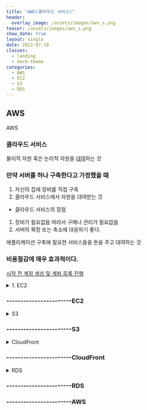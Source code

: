```yaml
---
title: "AWS(클라우드 서비스)"
header:
  overlay_image: /assets/images/aws_s.png
teaser: /assets/images/aws_s.png
show_date: true
layout: single
date: 2022-07-18
classes:
  - landing
  - dark-theme
categories:
  - AWS
  - EC2
  - S3
  - RDS
---
```

## AWS 

<summary> AWS </summary>
<div markdown="1">  

### 클라우드 서비스
물리적 자원 혹은 논리적 자원을 <u> 대여</u>하는 것

### 만약 서버를 하나 구축한다고 가정했을 때 
1. 자신의 집에 장비를 직접 구축
2. 클라우드 서비스에서 자원을 대여받는 것  
- 클라우드 서비스의 장점
1. 장비가 필요없음 따라서 구매나 관리가 필요없음
2. 서버의 확장 또는 축소에 대응하기 좋다.

애플리케이션 구축에 필요한 서비스들을 돈을 주고 대여하는 것 
### 비용절감에 매우 효과적이다.

<u>시작 전 계정 생성 및 계좌 등록 진행</u>

<details>
<summary> 1. EC2 </summary>
<div markdown="1">

Elastic Compute Cloud의 약자이며
<u>물리적인 자원</u>을 대여해주는 것

### 특징 
- 원하는 만큼 CPU ,디스크 등 자원을 선택하여 대여할 수 있음
- 여러가지 OS 선택이 가능하다.

### EC2 요금

- 온디맨드 : 쓰는만큼 돈을 내는 것
운영체제와 지역에 따라 금액이 달라지니 확인 필
- 인터넷에서 Amazon EC2로 데이터 전송 시 무료
- Amazon EC2에서 인터넷으로 데이터 전송 시 1GB/월 무료 이후 참고
- 저장공간 , 고정IP등 추가적인 요금 확인

### EC2의 자원 생성

##### <u>인스턴스 1개가 컴퓨터 1개라고 생각</u>
##### 프리 티어 사용가능으로 셋팅

1. AWS 웹 브라우저 접속 후 <u>아시아 태평양(서울)로 지역설정</u> 
2. 서비스에서 EC2를 찾은 후 인스턴스 탭에서 인스턴스 시작 클릭
- Quick start -> Amazon Linux(OS)로 선택
- 키 페어 설정 저장 된 파일을 잘 보관해야 함
- 나머지 기본 값으로 진행 

### EC2의 어플 배포

Node.js 어플

1. 생성한 인스턴스 우측 하단에  <u> Iv4 퍼블릭 IP주소</u>를 복사
2. 터미널 실행
- 다운로드 받은 keypair가 있는 폴더로 이동
```
chmod 400 testKey.pem
```
- 위 명령어로 400권한으로 조정
#####  원격 제어

```
ssh -i testKey.pem ec2-user@13.124.89.173
```
- ssh -i 키페어파일 ec2-user@IV4 퍼블릭 IP
- 이후 등록 확인 메시지 yes 입력

3. NVM(Node Version Manager).sh 설치

[Github_link]('https://github.com/nvm-sh/nvm/blob/master/README.md')
```
curl -o- https://raw.githubusercontent.com/nvm-sh/nvm/v0.39.1/install.sh | bash
```
- ssh 터미널 창에서 아래 명령어로 설치

```
export NVM_DIR="$([ -z "${XDG_CONFIG_HOME-}" ] && printf %s "${HOME}/.nvm" || printf %s "${XDG_CONFIG_HOME}/nvm")"
[ -s "$NVM_DIR/nvm.sh" ] && \. "$NVM_DIR/nvm.sh" # This loads nvm
```
- 환경변수 설정

```
nvm install --lts
```
- --lts (안정적인 버전 사용)을 사용하여 노드 다운로드

```
nvm use --lts
```
- 위 명령어로 --lts 버전으로 스위칭

4. App 폴더 생성
```
mkdir App
cd App
```

5. Express 패키지 설치

```
npm i -S express
```

6. Node.js 앱 생성
 
```
vi index.js
```
- vi 편집기를 이용하여 다음 코드 작성

```Javascript
const express = require('express')
const app = express()

app.get('', async (req, res) => {
    res.send("Hello World\n")
})

app.listen(3000, () =>{
    console.log("App is listening 3000 port")
})
```
- esc -> :wq로 저장 후 닫기

```
node index.js 
```
- index.js 파일 실행 후 확인

7. 동일 인스턴스 내 Get 요청 보내기

- 위 2번 과정 중 ssh명령어를 이용하여 추가로 동일한 인스턴스 접근 (터미널 2개)

```
curl http://localhost:3000
```
- 위 명령어로 인스턴스 내 로컬호스트 get요청 후 Hello World 결과 확인

8. 외부에서 Get 요청

-  AWS 인스터스 화면에서 
    - 인스턴스 설명 -> 자신의 보안그룹 선택
- 인바운드 규칙 편집
    - 규칙 추가
    - 3000포트 추가
    - 0.0.0.0/0
    - 설명 : node.js 
    - 규칙 저장
### 전세계에 3000포트 개방

- 자신의 퍼블릭 IP 13.124.89.173:3000으로 확인

### EC2 자원 삭제

1. keypair.pem파일 삭제
2. 아마존 콘솔 -> 인스턴스 종료
3. 추가적으로 만든 보안그룹이 있다면 삭제
- 인스턴스가 종료된 이후에 삭제가 가능
4. EC2 대시보드  -> 삭제 확인
- 바로 삭제되지 않고 어느정도 시간이 소요된 후 삭제가 될 수있다.



</div>
</details>

### -----------------------EC2 


<details>
<summary> S3 </summary>
<div markdown="1">

Simple Storage Service 

S3는 하드디스크와 같은 저장공간이라고 생각하면 된다.
보관뿐만아니라 파일 서버로도 사용이 가능하며 자동으로 유지 기능도 제공해준다.
CRUD (Create Read Update Delete)를 할 수 있도록!


### S3 목적
- 중요한 프로젝트에서 중요한 내용이 들어있는 중요한 파일을 안전하게 관리하기 위함

### S3 구성요소 3인방

1. Bucket 
- 하나의 프로젝트가 Bucket 
2. Folder
3. Object(File)
- S3에서는 File + 부가적인 정보를 Object라고 표현한다.
- 쉽게 Object = file이라고 생각하자


### S3 버킷(Bucket) 생성
- 버킷 만들기 후 이름을 만들고(중복 불가) 진행
- 버전 관라 : 수정된 과거 내용도 보관 (설정 X)
- 서버 액세스 로깅 : 웹서버로 이용시 접근 내용을 기록 (설정 X)
- 기본 암호화 : 파일을 업로드할 때 암호화된 상태로 보관 (설정 X)
- 퍼블릭 액세스 설정: 파일을 공개파일로 설정 
    - 새 퍼블릭 ACL 및 퍼블릭 객체 업로드 (체크 해제)
    - 퍼블릭 ACL을 통해 부여된 퍼블릭 액세스 권한 제거(체크 해제)
- 버킷만들기 
##### 수정 가능

### S3 폴더(Folder) 생성
- 버켓 -> 객체 탭 -> 폴더만들기
- 이름바꾸기는 어려움 

### S3 객체(Object) 생성
- 원하는 폴더 또는 파일을 드래그앤드랍
- 중요도/속도/안정성 등에 따라 비용이 달라진다 자신의 상황에 맞게 스토리지 클래스 설정
    - 스탠다드로 진행

#### 객체(Object) 공유
- 객체 클릭 후 객체 개요
    - 객체 URL로 공유
- 접근 거부 시 권한 변경 방법(1)
    - 객체 클릭 후 권한 
    - 객체 소유권 - ACL 활성화
    - ACL(액세스 제어 목록) 모든 사람(퍼블릭 액세스) 읽기 체크
- 접근 거부 시 권한 변경 방법(2)
    - 객체 클릭 후 우측 상단(객체 작업)
    - ACL을 사용하여 퍼블릭으로 설정 클릭



### S3 스토리지 클래스

- 스탠다드
    - 가장 많이 사용하며 잘 모른다면 사용
- 스탠다드 -IA
    - 수명이 길고 자주 액세스하지 않는 데이터 
- 단일 영역 -IA
    - 스탠다드 IA와 비슷하지만 중요하지 않은 데이터
- 중복 감소(권장 안함)
    - 권장 안함...
- Amazon Clacier
    - 영수증 등 보관만 하는 용도 (꺼내오는데 오랜시간이 걸림)
모든 클래스는 장.단점이 존재하며 자신한테 맞는 클래스를 정하는게 중요

- 저장공간, 사용, 전송 요금등이 다 다르다.
- 모든 데이터 수신은 무료이다. 송신은 요금표 참조
- 저장/GET/PUT에 따라 요금이 다름

</div>
</details>

### -----------------------S3


<details>
<summary> CloudFront  </summary>
<div markdown="1">



</div>
</details>

### -----------------------CloudFront



<details>
<summary> RDS  </summary>
<div markdown="1">



</div>
</details>

### -----------------------RDS

</div>
</details> 

### -----------------------AWS 